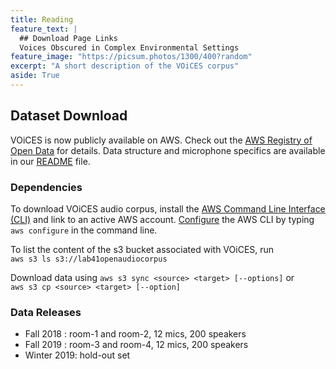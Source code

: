 ```yaml
---
title: Reading
feature_text: |
  ## Download Page Links
  Voices Obscured in Complex Environmental Settings
feature_image: "https://picsum.photos/1300/400?random"
excerpt: "A short description of the VOiCES corpus"
aside: True
---
```


## Dataset Download

VOiCES is now publicly available on AWS. Check out the [AWS Registry of Open Data](https://registry.opendata.aws/lab41-sri-voices/) for details. Data structure
and microphone specifics are available in our [README](Lab41-SRI-VOiCES_README.md) file.  

### Dependencies

To download VOiCES audio corpus, install the
[AWS Command Line Interface (CLI)](https://aws.amazon.com/cli/) and link to an active AWS account.
[Configure](https://docs.aws.amazon.com/cli/latest/userguide/cli-chap-getting-started.html) the AWS CLI by typing `aws configure` in the command line.

To list the content of the s3 bucket associated with VOiCES, run  
```aws s3 ls s3://lab41openaudiocorpus```

Download data using
```aws s3 sync <source> <target> [--options]```
or  
```aws s3 cp <source> <target> [--option]```

### Data Releases
- Fall 2018 : room-1 and room-2, 12 mics, 200 speakers
- Fall 2019 : room-3 and room-4, 12 mics, 200 speakers
- Winter 2019: hold-out set
